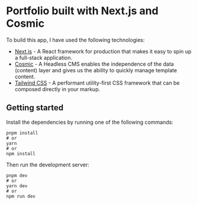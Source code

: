 # Portfolio built with Next.js and Cosmic

To build this app, I have used the following technologies:

- [Next.js](https://nextjs.org/docs) - A React framework for production that makes it easy to spin up a full-stack application.
- [Cosmic](https://www.cosmicjs.com/) - A Headless CMS enables the independence of the data (content) layer and gives us the ability to quickly manage template content.
- [Tailwind CSS](https://tailwindcss.com/) - A performant utility-first CSS framework that can be composed directly in your markup.

## Getting started

Install the dependencies by running one of the following commands:

```
pnpm install
# or
yarn
# or
npm install
```

Then run the development server:

```
pnpm dev
# or
yarn dev
# or
npm run dev
```

